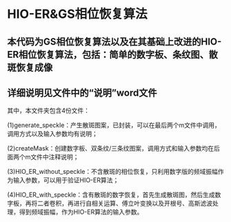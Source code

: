 # HIO-ER&GS相位恢复算法
## 本代码为GS相位恢复算法以及在其基础上改进的HIO-ER相位恢复算法，包括：简单的数字板、条纹图、散斑恢复成像
## 详细说明见文件中的“说明”word文件
其中，本文件夹包含4份文件：

  (1)generate_speckle：产生散斑图案，已封装，可以在最后两个m文件中调用，调用方式以及输入参数均有说明；
  
  (2)createMask：创建数字板、双条纹/三条纹图案，调用方式和输入参数均在后面两个m文件中注释说明；
  
  (3)HIO_ER_without_speckle：不含散斑的相位恢复，只利用数字版的频域振幅作为输入参数，可以用于验证HIO-ER算法；
  
  (4)HIO_ER_with_speckle：含有散斑的数字恢复，首先生成散斑图，然后生成数字板，再将二者卷积，再进行自相关运算、傅立叶变换以及开根号、高斯滤波处理，得到频域振幅，作为HIO-ER算法的输入参数。

